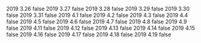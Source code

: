 2019  3.26  false
2019  3.27  false
2019  3.28  false
2019  3.29  false
2019  3.30  false
2019  3.31  false
2019  4.1  false
2019  4.2  false
2019  4.3  false
2019  4.4  false
2019  4.5  false
2019  4.6  false
2019  4.7  false
2019  4.8  false
2019  4.9  false
2019  4.11  false
2019  4.12  false
2019  4.13  false
2019  4.14  false
2019  4.15  false
2019  4.16  false
2019  4.17  false
2019  4.18  false
2019  4.19  false
